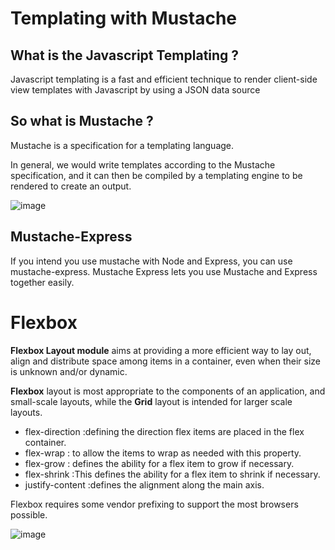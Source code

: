 # Templating with Mustache

## What is the Javascript Templating ?

Javascript templating is a fast and efficient technique to render client-side view templates with Javascript by using a JSON data source

## So what is Mustache ?
Mustache is a specification for a templating language.

 In general, we would write templates according to the Mustache specification, and it can then be compiled by a templating engine to be rendered to create an output.

![image](https://encrypted-tbn0.gstatic.com/images?q=tbn:ANd9GcQa9LIyyh5GFOcZctmOFSUZO82cbEvEaDGoOA&usqp=CAU)

## Mustache-Express
If you intend you use mustache with Node and Express, you can use mustache-express. Mustache Express lets you use Mustache and Express together easily.


# Flexbox

**Flexbox Layout module** aims at providing a more efficient way to lay out, align and distribute space among items in a container, even when their size is unknown and/or dynamic.

**Flexbox** layout is most appropriate to the components of an application, and small-scale layouts, while the **Grid** layout is intended for larger scale layouts.

 * flex-direction :defining the direction flex items are placed in the flex container.
 * flex-wrap : to  allow the items to wrap as needed with this property.
 * flex-grow : defines the ability for a flex item to grow if necessary. 
 * flex-shrink :This defines the ability for a flex item to shrink if necessary.
 * justify-content :defines the alignment along the main axis.

 Flexbox requires some vendor prefixing to support the most browsers possible.

![image](https://encrypted-tbn0.gstatic.com/images?q=tbn:ANd9GcTeZ72MdhooK7DDH8TRJY3lOCUxz6G36INFgA&usqp=CAU)
